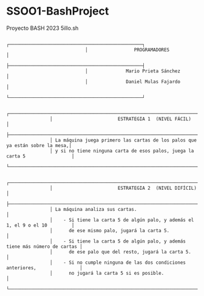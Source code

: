 # SSOO1-BashProject
Proyecto BASH 2023 5illo.sh

                                 ┌─────────────────────────────────────────────────┐
                                 │                 PROGRAMADORES                   │
                                 ├─────────────────────────────────────────────────┤
                                 │              Mario Prieta Sánchez               │
                                 │              Daniel Mulas Fajardo               │
                                 └─────────────────────────────────────────────────┘
                
                    ┌─────────────────────────────────────────────────────────────────────────────┐
                    │                        ESTRATEGIA 1  (NIVEL FÁCIL)                          │
                    ├─────────────────────────────────────────────────────────────────────────────┤
                    │ La máquina juega primero las cartas de los palos que ya están sobre la mesa,│
                    │ y si no tiene ninguna carta de esos palos, juega la carta 5                 │
                    └─────────────────────────────────────────────────────────────────────────────┘
                
                    ┌─────────────────────────────────────────────────────────────────────────────┐
                    │                        ESTRATEGIA 2  (NIVEL DIFÍCIL)                        │
                    ├─────────────────────────────────────────────────────────────────────────────┤
                    │ La máquina analiza sus cartas.                                              │
                    │    - Si tiene la carta 5 de algún palo, y además el 1, el 9 o el 10         │
                    │      de ese mismo palo, jugará la carta 5.                                  │    
                    │    - Si tiene la carta 5 de algún palo, y además tiene más número de cartas │
                    │      de ese palo que del resto, jugará la carta 5.                          │
                    │    - Si no cumple ninguna de las dos condiciones anteriores,                │
                    │      no jugará la carta 5 si es posible.                                    │
                    └─────────────────────────────────────────────────────────────────────────────┘
